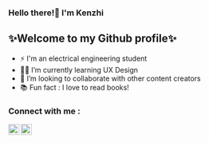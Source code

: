 ### Hello there!👋 I'm Kenzhi
## ✨Welcome to my Github profile✨

- ⚡ I'm an electrical engineering student
- 🐱‍👤 I’m currently learning UX Design
- 💞️ I’m looking to collaborate with other content creators
- 📚 Fun fact : I love to read books! 

### Connect with me :
[<img align="left" alt="codeSTACKr | LinkedIn" width="22px" src="https://cdn.jsdelivr.net/npm/simple-icons@v3/icons/linkedin.svg" />][linkedin]
[<img align="left" alt="codeSTACKr | Instagram" width="22px" src="https://cdn.jsdelivr.net/npm/simple-icons@v3/icons/instagram.svg" />][instagram]

<br />

[instagram]: https://instagram.com/kenzhi_z
[linkedin]: https://linkedin.com/in/kenzhi-zhong-1b0113222
